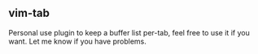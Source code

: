 ## vim-tab

Personal use plugin to keep a buffer list per-tab, feel free to use it if you want. Let me know if you have problems.
